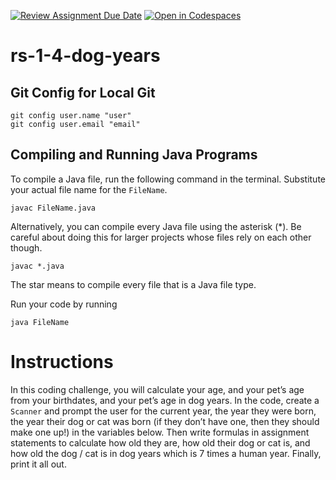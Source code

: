 [![Review Assignment Due Date](https://classroom.github.com/assets/deadline-readme-button-22041afd0340ce965d47ae6ef1cefeee28c7c493a6346c4f15d667ab976d596c.svg)](https://classroom.github.com/a/lC9_09gP)
[![Open in Codespaces](https://classroom.github.com/assets/launch-codespace-2972f46106e565e64193e422d61a12cf1da4916b45550586e14ef0a7c637dd04.svg)](https://classroom.github.com/open-in-codespaces?assignment_repo_id=20336927)
# rs-1-4-dog-years

## Git Config for Local Git
```
git config user.name "user"
git config user.email "email"
```

## Compiling and Running Java Programs
To compile a Java file, run the following command in the terminal.  Substitute your actual file name for the `FileName`.
```
javac FileName.java
```

Alternatively, you can compile every Java file using the asterisk (*).  Be careful about doing this for larger projects whose files rely on each other though.
```
javac *.java
```
The star means to compile every file that is a Java file type.

Run your code by running
```
java FileName
```

# Instructions  

In this coding challenge, you will calculate your age, and your pet’s age from your birthdates, and your pet’s age in dog years. In the code, create a `Scanner` and prompt the user for the current year, the year they were born, the year their dog or cat was born (if they don’t have one, then they should make one up!) in the variables below. Then write formulas in assignment statements to calculate how old they are, how old their dog or cat is, and how old the dog / cat is in dog years which is 7 times a human year. Finally, print it all out.